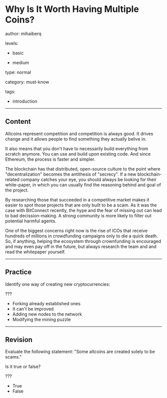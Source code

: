 # Why Is It Worth Having Multiple Coins?
author: mihaiberq

levels:

  - basic

  - medium

type: normal

category: must-know

tags:

  - introduction

---
## Content

Altcoins represent competition and competition is always good. It drives change and it allows people to find something they actually belive in.

It also means that you don't have to necessarily build everything from scratch anymore. You can use and build upon existing code. And since Ethereum, the process is faster and simpler. 

The blockchain has that distributed, open-source culture to the point where "decentralization" becomes the antithesis of "secrecy". If a new blockchain-related company catches your eye, you should always be looking for their white-paper, in which you can usually find the reasoning behind and goal of the project.

By researching those that succeeded in a competitive market makes it easier to spot those projects that are only built to be a scam. As it was the case with BitConnect recently, the hype and the fear of missing out can lead to bad decission-making. A strong community is more likely to filter out potential harmful agents.

One of the biggest concerns right now is the rise of ICOs that receive hundreds of millions in crowdfunding campaigns only to die a quick death. So, if anything, helping the ecosystem through crownfunding is encouraged and may even pay off in the future, but always research the team and and read the whitepaper yourself. 

---
## Practice

Identify one way of creating new cryptocurrencies:

???

* Forking already established ones
* It can't be improved
* Adding new nodes to the network
* Modifying the mining puzzle

---
## Revision

Evaluate the following statement: "Some altcoins are created solely to be scams."

Is it true or false?

???

* True
* False

